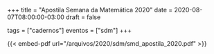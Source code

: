 +++
title = "Apostila Semana da Matemática 2020"
date = 2020-08-07T08:00:00-03:00
draft = false

tags = ["cadernos"]
eventos = ["sdm"]
+++

{{< embed-pdf url="/arquivos/2020/sdm/smd_apostila_2020.pdf" >}}
